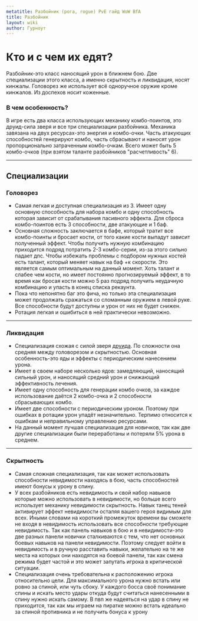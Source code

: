```yaml
---
metatitle: Разбойник (рога, rogue) PvE гайд WoW BfA
title: Разбойник
layout: wiki
author: Гурноут
---
```


# Кто и с чем их едят?

Разбойник-это класс наносящий урон в ближнем бою. Две специализации этого класса, а именно скрытность и ликвидация, носят кинжалы. Головорез же использует всё одноручное оружие кроме кинжалов. Из доспехов носит коженные.

### В чем особенность?

В игре есть два класса использующих механику комбо-поинтов, это друид-сила зверя и все три специализации разбойника. Механика завязана на двух ресурсах-это энергия и комбо-очки. Часть атакующих способностей генерируют комбо, часть сбрасывают и наносят урон пропорционально затраченным комбо-очкам. Всего может быть 5 комбо-очков (при взятом таланте разбойников "расчетливость" 6).

<hr>

## Специализации

### Головорез

* Самая легкая и доступная специализация из 3. Имеет одну основную способность для набора комбо и одну способность которая зависит от срабатывания пасивного эффекта. Для сброса комбо-поинтов есть 3 способности, две атакующие и 1 баф.
* Основная сложность заключается в бафе, который тратит все комбо-поинты и бросает кости, от того какие кости выпадут зависит полученный эффект. Чтобы получить нужную комбинацию приходится подряд потратить 2-3 комбо-серии, из-за этого сильно падает дпс. Чтобы избежать проблемы с подбором нужных костей есть талант, который меняет навык на баф +к скорости. Это является самым оптимальным на данный момент. Хоть талант и слабее чем кости, но имеет постоянно прогнозируемый эффект, в то время как бросая кости можно 5 раз подряд получить неудачную комбинацию и упасть в конец списка рекаунта.
* Пока что непонятно баг это фича, но только эта специализация может продолжать сражаться со сломанным оружием в левой руке. Все способности будут доступны и урон от них не будет снижен.
* Ротация легкая и ошибиться в ней практически невозможно.

<hr>

### Ликвидация

* Специализация схожая с силой зверя [друида](/wiki/classes/druid). По сложности она средняя между головорезом и скрытностью. Основная особенность-это яды и эффекты с периодическим нанесением урона.
* Имеет в своем наборе несколько ядов: замедляющий, наносящий сильный урон, и наносящий средний урон и снижающий эффективность лечения.
* Имеет одну способность для генерации комбо очков, за каждое использование даётся 2 комбо-очка и 2 способности сбрасывающих комбо.
* Имеет две способности с периодическим уроном. Поэтому при ошибках в ротации урон упадёт незначительно. Терпимо относится к ошибкам и неправильному управлению ресурсами.
* На данный момент лучшая специализация для новичков, так как две другие специализации были переработаны и потеряли 5% урона в среднем.

<hr>

### Скрытность

* Самая сложная специализация, так как может использовать способности невидимости находясь в бою, часть способностей имеют бонусы к урону в спину.
* У всех разбойников есть невидимость и свой набор навыков которые можно использовать в невидимости, но больше всего использует механику невидимости скрытность. Навык танец теней активирует эффект невидимости осталяя вашего героя видимым для всех. Иными словами на короткий промежуток времени вы сможете не входя в невидимость использовать все способности требующие невидимость. Так как панель навыков в бою и в невидимости-это две разных панели новички сталкиваются с тем, что нет основных боевых навыков на панели невидимости. Поэтому следует войти в невидимость и в ручную расставить навыки, желательно на те же места на которых они находятся на боевой панели, так как смена режима будет частой и это может запутать игрока в критической ситуации.
* Специализация очень требовательна к расположению игрока относительно цели. Для максимального урона нужно встать или ровно за спиной, или чуть сбоку. У каждого босса своё понимание спины и искать место удары откуда будут считаться нанесенными в спину нужно искать самому. В пвп же надеяться на удар в спину не приходится, так как мы играем на пиратке можно встать идеально за спиной противника и не получить бонуса к урону
